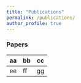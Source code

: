 ```yaml
---
title: "Publications"
permalink: /publications/
author_profile: true
---
```


### Papers
aa|bb|cc
--|--|--
ee|ff|gg 
